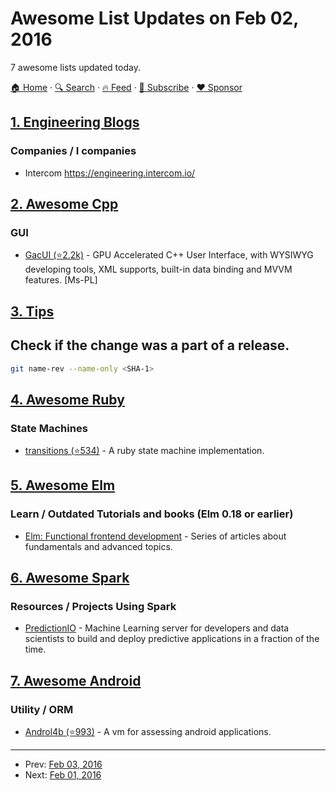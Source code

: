 # Awesome List Updates on Feb 02, 2016

7 awesome lists updated today.

[🏠 Home](/README.md) · [🔍 Search](https://www.trackawesomelist.com/search/) · [🔥 Feed](https://www.trackawesomelist.com/rss.xml) · [📮 Subscribe](https://trackawesomelist.us17.list-manage.com/subscribe?u=d2f0117aa829c83a63ec63c2f&id=36a103854c) · [❤️  Sponsor](https://github.com/sponsors/theowenyoung)



## [1. Engineering Blogs](/content/kilimchoi/engineering-blogs/README.md)

### Companies / I companies

*   Intercom <https://engineering.intercom.io/>

## [2. Awesome Cpp](/content/fffaraz/awesome-cpp/README.md)

### GUI

*   [GacUI (⭐2.2k)](https://github.com/vczh-libraries/GacUI) - GPU Accelerated C++ User Interface, with WYSIWYG developing tools, XML supports, built-in data binding and MVVM features. \[Ms-PL]

## [3. Tips](/content/git-tips/tips/README.md)

## Check if the change was a part of a release.

```sh
git name-rev --name-only <SHA-1>
```

## [4. Awesome Ruby](/content/markets/awesome-ruby/README.md)

### State Machines

*   [transitions (⭐534)](https://github.com/troessner/transitions) - A ruby state machine implementation.

## [5. Awesome Elm](/content/sporto/awesome-elm/README.md)

### Learn / Outdated Tutorials and books (Elm 0.18 or earlier)

*   [Elm: Functional frontend development](https://dennisreimann.de/articles/elm.html) - Series of articles about fundamentals and advanced topics.

## [6. Awesome Spark](/content/awesome-spark/awesome-spark/README.md)

### Resources / Projects Using Spark

*   [PredictionIO](https://prediction.io/) - Machine Learning server for developers and data scientists to build and deploy predictive applications in a fraction of the time.

## [7. Awesome Android](/content/JStumpp/awesome-android/README.md)

### Utility / ORM

*   [Androl4b (⭐993)](https://github.com/sh4hin/Androl4b) - A vm for assessing android applications.

---

- Prev: [Feb 03, 2016](/content/2016/02/03/README.md)
- Next: [Feb 01, 2016](/content/2016/02/01/README.md)
